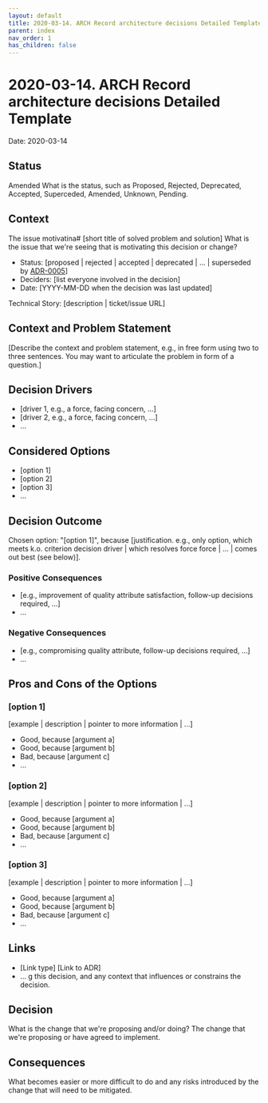 ```yaml
---
layout: default
title: 2020-03-14. ARCH Record architecture decisions Detailed Template
parent: index
nav_order: 1
has_children: false
---
```

# 2020-03-14. ARCH Record architecture decisions Detailed Template

Date: 2020-03-14

## Status

Amended
What is the status, such as Proposed, Rejected, Deprecated, Accepted, Superceded, Amended, Unknown, Pending.

## Context

The issue motivatina# [short title of solved problem and solution]
What is the issue that we're seeing that is motivating this decision or change?

* Status: [proposed | rejected | accepted | deprecated | ... | superseded by [ADR-0005](0005-example.md)] <!-- optional -->
* Deciders: [list everyone involved in the decision] <!-- optional -->
* Date: [YYYY-MM-DD when the decision was last updated] <!-- optional -->

Technical Story: [description | ticket/issue URL] <!-- optional -->

## Context and Problem Statement

[Describe the context and problem statement, e.g., in free form using two to three sentences. You may want to articulate the problem in form of a question.]

## Decision Drivers <!-- optional -->

* [driver 1, e.g., a force, facing concern, ...]
* [driver 2, e.g., a force, facing concern, ...]
* ... <!-- numbers of drivers can vary -->

## Considered Options

* [option 1]
* [option 2]
* [option 3]
* ... <!-- numbers of options can vary -->

## Decision Outcome

Chosen option: "[option 1]", because [justification. e.g., only option, which meets k.o. criterion decision driver | which resolves force force | ... | comes out best (see below)].

### Positive Consequences <!-- optional -->

* [e.g., improvement of quality attribute satisfaction, follow-up decisions required, ...]
* ...

### Negative Consequences <!-- optional -->

* [e.g., compromising quality attribute, follow-up decisions required, ...]
* ...

## Pros and Cons of the Options <!-- optional -->

### [option 1]

[example | description | pointer to more information | ...] <!-- optional -->

* Good, because [argument a]
* Good, because [argument b]
* Bad, because [argument c]
* ... <!-- numbers of pros and cons can vary -->

### [option 2]

[example | description | pointer to more information | ...] <!-- optional -->

* Good, because [argument a]
* Good, because [argument b]
* Bad, because [argument c]
* ... <!-- numbers of pros and cons can vary -->

### [option 3]

[example | description | pointer to more information | ...] <!-- optional -->

* Good, because [argument a]
* Good, because [argument b]
* Bad, because [argument c]
* ... <!-- numbers of pros and cons can vary -->

## Links <!-- optional -->

* [Link type] [Link to ADR] <!-- example: Refined by [ADR-0005](0005-example.md) -->
* ... <!-- numbers of links can vary -->g this decision, and any context that influences or constrains the decision.

## Decision

What is the change that we're proposing and/or doing?
The change that we're proposing or have agreed to implement.

## Consequences

What becomes easier or more difficult to do and any risks introduced by the change that will need to be mitigated.
